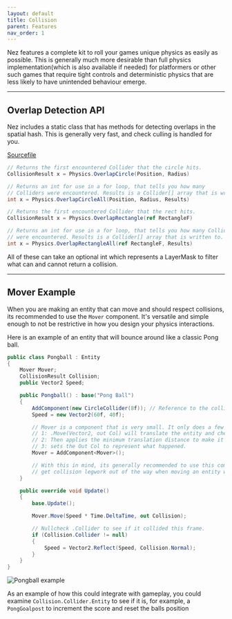 ```yaml
---
layout: default
title: Collision
parent: Features
nav_order: 1
---
```


Nez features a complete kit to roll your games unique physics as easily as possible. This is generally
much more desirable than full physics implementation(which is also available if needed) for platformers
or other such games that require tight controls and deterministic physics that are less likely to
have unintended behaviour emerge.

----

## Overlap Detection API

Nez includes a static class that has methods for detecting overlaps in the spatial hash. This is
generally very fast, and check culling is handled for you.

[Sourcefile](https://github.com/prime31/Nez/blob/master/Nez.Portable/Physics/Physics.cs#L122)

```csharp
// Returns the first encountered Collider that the circle hits.
CollisionResult x = Physics.OverlapCircle(Position, Radius) 

// Returns an int for use in a for loop, that tells you how many 
// Colliders were encountered. Results is a Collider[] array that is written to.
int x = Physics.OverlapCircleAll(Position, Radius, Results) 

// Returns the first encountered Collider that the rect hits.
CollisionResult x = Physics.OverlapRectangle(ref RectangleF)

// Returns an int for use in a for loop, that tells you how many Colliders
// were encountered. Results is a Collider[] array that is written to.
int x = Physics.OverlapRectangleAll(ref RectangleF, Results) 
```

All of these can take an optional int which represents a LayerMask to filter what can and cannot return
a collision.

----

## Mover Example

When you are making an entity that can move and should respect collisions, its recommended
to use the `Mover` component. It's versatile and simple enough to not be restrictive in how
you design your physics interactions.

Here is an example of an entity that will bounce around like a classic Pong ball.

```csharp
public class Pongball : Entity
{
    Mover Mover;
    CollisionResult Collision;
    public Vector2 Speed;

    public Pongball() : base("Pong Ball")
    {
        AddComponent(new CircleCollider(8f)); // Reference to the collider isnt required.
        Speed = new Vector2(60f, 40f);

        // Mover is a component that is very small. It only does a few things:
        // 1: .Move(Vector2, out Col) will translate the entity and check if any collider attached hits something
        // 2: Then applies the minimum translation distance to make it not clip
        // 3: sets the Out Col to represent what happened.
        Mover = AddComponent<Mover>();

        // With this in mind, its generally recommended to use this component as an 'interface' to
        // get collision legwork out of the way when moving an entity with colliders.
    }

    public override void Update()
    {
        base.Update();

        Mover.Move(Speed * Time.DeltaTime, out Collision);

        // Nullcheck .Collider to see if it collided this frame.
        if (Collision.Collider != null)
        {
            Speed = Vector2.Reflect(Speed, Collision.Normal);
        }
    }
}
```

![Pongball example]({{site.baseurl}}/assets/example/pongball.gif)

As an example of how this could integrate with gameplay, you could examine `Collision.Collider.Entity`
to see if it is, for example, a `PongGoalpost` to increment the score and reset the balls position
